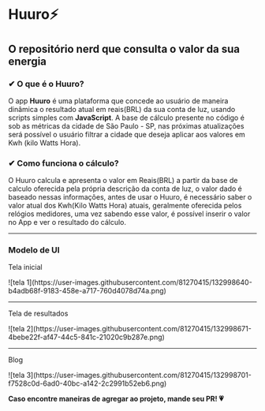 # Huuro⚡
<h2>O repositório nerd que consulta o valor da sua energia</h2>

<h3>✔ O que é o Huuro?</h3>
<p>
  O app <b>Huuro</b> é uma plataforma que concede ao usuário de maneira dinâmica o resultado atual em reais(BRL) da sua conta de luz, usando scripts simples com <b>JavaScript</b>.
A base de cálculo presente no código é sob as métricas da cidade de São Paulo - SP, nas próximas atualizações será possível o usuário filtrar a cidade que deseja aplicar aos valores em Kwh (kilo Watts Hora).
</p>

<h3>✔ Como funciona o cálculo?</h3>
<p>
 O Huuro calcula e apresenta o valor em Reais(BRL) a partir da base de calculo oferecida pela própria descrição da conta de luz, o valor dado é baseado nessas informações, antes de usar o Huuro, é necessário saber o valor atual dos Kwh(Kilo Watts Hora) atuais, geralmente oferecida pelos relógios medidores, uma vez sabendo esse valor, é possível inserir o valor no App e ver o resultado do cálculo.
</p>

<hr>

<h3>Modelo de UI</h3>

<p>Tela inicial</p>
![tela 1](https://user-images.githubusercontent.com/81270415/132998640-b4adb68f-9183-458e-a717-760d4078d74a.png)

<hr>

<p>Tela de resultados</p>
![tela 2](https://user-images.githubusercontent.com/81270415/132998671-4bebe22f-af47-44c5-841c-21020c9b287e.png)

<hr>

<p>Blog</p>
![tela 3](https://user-images.githubusercontent.com/81270415/132998701-f7528c0d-6ad0-40bc-a142-2c2991b52eb6.png)


<b>Caso encontre maneiras de agregar ao projeto, mande seu PR! 💗</b>
